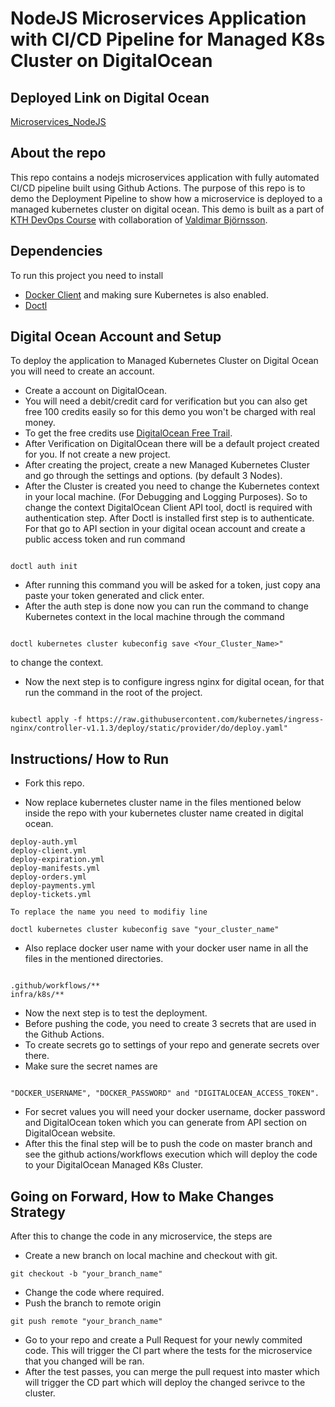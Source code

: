 # NodeJS Microservices Application with CI/CD Pipeline for Managed K8s Cluster on DigitalOcean

## Deployed Link on Digital Ocean
[Microservices_NodeJS](http://www.ticket-to-anywhere.xyz/)

## About the repo
This repo contains a nodejs microservices application with fully automated CI/CD pipeline built using Github Actions.
The purpose of this repo is to demo the Deployment Pipeline to show how a microservice is deployed to a managed kubernetes cluster on digital ocean.
This demo is built as a part of [KTH DevOps Course](https://github.com/KTH/devops-course) with collaboration of [Valdimar Björnsson](https://github.com/valdimarb13).

## Dependencies
To run this project you need to install

- [Docker Client](https://www.docker.com/get-started/) and making sure Kubernetes is also enabled.
- [Doctl](https://github.com/digitalocean/doctl)

## Digital Ocean Account and Setup
To deploy the application to Managed Kubernetes Cluster on Digital Ocean you will need to create an account.

- Create a account on DigitalOcean.
- You will need a debit/credit card for verification but you can also get free 100 credits easily so for this demo you won't be charged with real money.
- To get the free credits use [DigitalOcean Free Trail](https://try.digitalocean.com/freetrialoffer/).
- After Verification on DigitalOcean there will be a default project created for you. If not create a new project.
- After creating the project, create a new Managed Kubernetes Cluster and go through the settings and options. (by default 3 Nodes).
- After the Cluster is created you need to change the Kubernetes context in your local machine. (For Debugging and Logging Purposes). So to change the context DigitalOcean Client API tool, doctl is required with authentication step. After Doctl is installed first step is to authenticate. For that go to API section in your digital ocean account and create a public access token and run command 
```

doctl auth init

```
- After running this command you will be asked for a token, just copy ana paste your token generated and click enter.
- After the auth step is done now you can run the command to change Kubernetes context in the local machine through the command
```

doctl kubernetes cluster kubeconfig save <Your_Cluster_Name>"

```
to change the context.

- Now the next step is to configure ingress nginx for digital ocean, for that run the command in the root of the project.
```

kubectl apply -f https://raw.githubusercontent.com/kubernetes/ingress-nginx/controller-v1.1.3/deploy/static/provider/do/deploy.yaml"

```

## Instructions/ How to Run

- Fork this repo.

- Now replace kubernetes cluster name in the files mentioned below inside the repo with your kubernetes cluster name created in digital ocean.
```
deploy-auth.yml
deploy-client.yml
deploy-expiration.yml
deploy-manifests.yml
deploy-orders.yml
deploy-payments.yml
deploy-tickets.yml

To replace the name you need to modifiy line

doctl kubernetes cluster kubeconfig save "your_cluster_name"

```
- Also replace docker user name with your docker user name in all the files in the mentioned directories. 
```

.github/workflows/**
infra/k8s/**

```

- Now the next step is to test the deployment.
- Before pushing the code, you need to create 3 secrets that are used in the Github Actions.
- To create secrets go to settings of your repo and generate secrets over there.
- Make sure the secret names are 
```

"DOCKER_USERNAME", "DOCKER_PASSWORD" and "DIGITALOCEAN_ACCESS_TOKEN". 

```
- For secret values you will need your docker username, docker password and DigitalOcean token which you can generate from API section on DigitalOcean website.
- After this the final step will be to push the code on master branch and see the github actions/workflows execution which will deploy the code to your DigitalOcean Managed K8s Cluster.

## Going on Forward, How to Make Changes Strategy

After this to change the code in any microservice, the steps are

- Create a new branch on local machine and checkout with git. 
```
git checkout -b "your_branch_name"

```
- Change the code where required.
- Push the branch to remote origin
```
git push remote "your_branch_name"

```
- Go to your repo and create a Pull Request for your newly commited code. This will trigger the CI part where the tests for the microservice that you changed will be ran.
- After the test passes, you can merge the pull request into master which will trigger the CD part which will deploy the changed serivce to the cluster.
